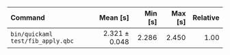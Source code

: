 | Command | Mean [s] | Min [s] | Max [s] | Relative |
|:---|---:|---:|---:|---:|
| `bin/quickaml test/fib_apply.qbc` | 2.321 ± 0.048 | 2.286 | 2.450 | 1.00 |
